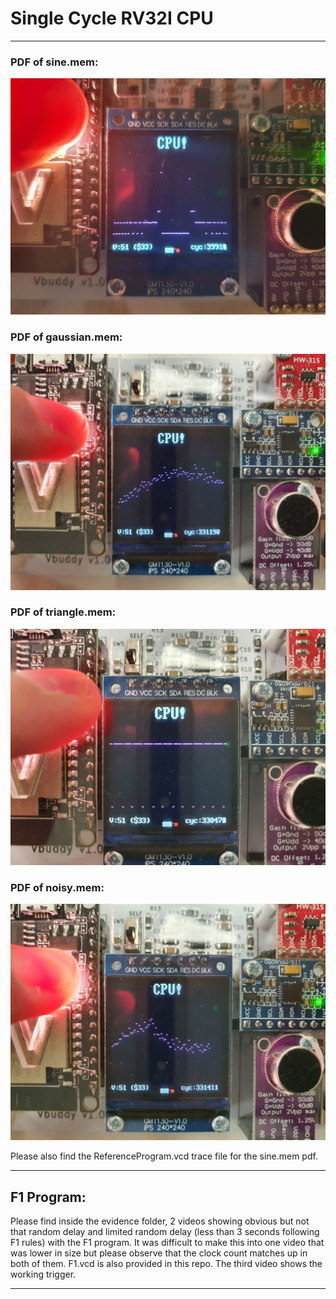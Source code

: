 # Single Cycle RV32I CPU

---

### PDF of sine.mem:

![sinepdf](/test/sinepdf.jpg)

### PDF of gaussian.mem:

![gaussianpdf](/test/gaussianpdf.jpg)

### PDF of triangle.mem:

![trianglepdf](/test/trianglepdf.jpg)

### PDF of noisy.mem:

![noisypdf](/test/noisypdf.jpg)

Please also find the ReferenceProgram.vcd trace file for the sine.mem pdf. 

---

## F1 Program:

Please find inside the evidence folder, 2 videos showing obvious but not that random delay and limited random delay (less than 3 seconds following F1 rules) with the F1 program. It was difficult to make this into one video that was lower in size but please observe that the clock count matches up in both of them. F1.vcd is also provided in this repo. The third video shows the working trigger.

---
